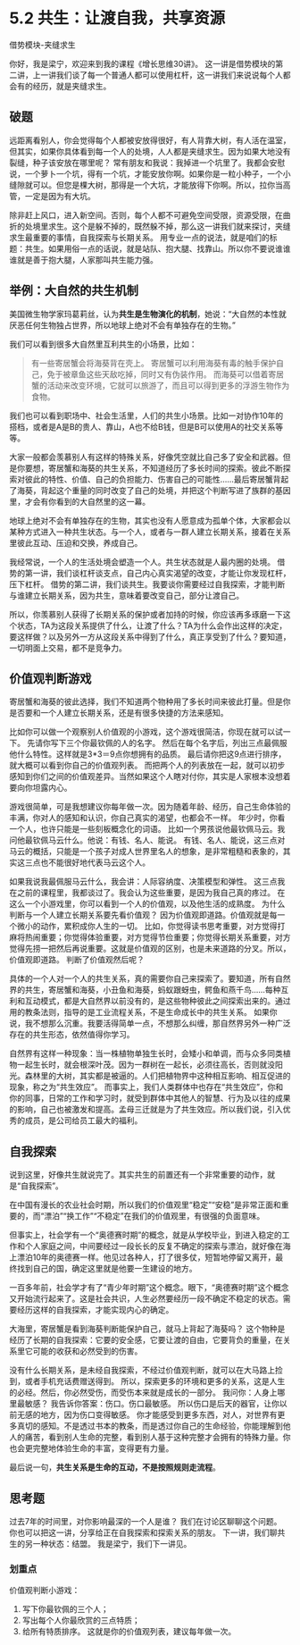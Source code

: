 # 5.2 共生：让渡自我，共享资源

借势模块-夹缝求生

你好，我是梁宁，欢迎来到我的课程《增长思维30讲》。
这一讲是借势模块的第二讲，上一讲我们谈了每一个普通人都可以使用杠杆，这一讲我们来说说每个人都会有的经历，就是夹缝求生。

## 破题

远距离看别人，你会觉得每个人都被安放得很好，有人背靠大树，有人活在温室，但其实，如果你具体看到每一个人的处境，人人都是夹缝求生。因为如果大地没有裂缝，种子该安放在哪里呢？
常有朋友和我说：我掉进一个坑里了。我都会安慰说，一个萝卜一个坑，得有一个坑，才能安放你啊。如果你是一粒小种子，一个小缝隙就可以。但您是棵大树，那得是一个大坑，才能放得下你啊。所以，拉你当高管，一定是因为有大坑。

除非赶上风口，进入新空间。否则，每个人都不可避免空间受限，资源受限，在曲折的处境里求生。这个是躲不掉的，既然躲不掉，那么这一讲我们就来探讨，夹缝求生最重要的事情，自我探索与长期关系。
用专业一点的说法，就是咱们的标题：共生。如果用俗一点的话说，就是站队、抱大腿、找靠山。所以你不要说谁谁谁就是善于抱大腿，人家那叫共生能力强。

## 举例：大自然的共生机制

美国微生物学家玛葛莉丝，认为**共生是生物演化的机制**，她说：“大自然的本性就厌恶任何生物独占世界，所以地球上绝对不会有单独存在的生物。”

我们可以看到很多大自然里互利共生的小场景，比如：

> 有一些寄居蟹会将海葵背在壳上。
> 寄居蟹可以利用海葵有毒的触手保护自己，免于被章鱼这些天敌吃掉，同时又有伪装作用。
>而海葵可以借着寄居蟹的活动来改变环境，它就可以旅游了，而且可以得到更多的浮游生物作为食物。

我们也可以看到职场中、社会生活里，人们的共生小场景。比如一对协作10年的搭档，或者是A是B的贵人、靠山，A也不给B钱，但是B可以使用A的社交关系等等。

大家一般都会羡慕别人有这样的特殊关系，好像凭空就比自己多了安全和武器。但是你要想，寄居蟹和海葵的共生关系，不知道经历了多长时间的探索。彼此不断探索对彼此的特性、价值、自己的负担能力、伤害自己的可能性……最后寄居蟹背起了海葵，背起这个重量的同时改变了自己的处境，并把这个判断写进了族群的基因里，才会有你看到的大自然里的这一幕。

地球上绝对不会有单独存在的生物，其实也没有人愿意成为孤单个体，大家都会以某种方式进入一种共生状态。与一个人，或者与一群人建立长期关系，接着在关系里彼此互动、压迫和交换，养成自己。

我经常说，一个人的生活处境会塑造一个人。共生状态就是人最内圈的处境。
借势的第一讲，我们谈杠杆谈支点，自己内心真实渴望的改变，才能让你发现杠杆，压下杠杆。
借势的第二讲，我们谈共生。我要谈你需要经过自我探索，才能判断与谁建立长期关系，因为共生，意味着要改变自己，部分让渡自己。

所以，你羡慕别人获得了长期关系的保护或者加持的时候，你应该再多琢磨一下这个状态，TA为这段关系提供了什么，让渡了什么？TA为什么会作出这样的决定，要这样做？以及另外一方从这段关系中得到了什么，真正享受到了什么？要知道，一切明面上交易，都不是竞争力。

## 价值观判断游戏

寄居蟹和海葵的彼此选择，我们不知道两个物种用了多长时间来彼此打量。但是你是否要和一个人建立长期关系，还是有很多快捷的方法来感知。

比如你可以做一个观察别人价值观的小游戏，这个游戏很简洁，你现在就可以试一下。
先请你写下三个你最钦佩的人的名字。
然后在每个名字后，列出三点最佩服他什么特性。这样就是3*3＝9点你想拥有的品质。
最后请你把这9点进行排序，就大概可以看到你自己的价值观列表。
而把两个人的列表放在一起，就可以初步感知到你们之间的价值观差异。当然如果这个人瞎对付你，其实是人家根本没想着要向你坦露内心。

游戏很简单，可是我想建议你每年做一次。因为随着年龄、经历，自己生命体验的丰满，你对人的感知和认识，你自己真实的渴望，也都会不一样。
年少时，你看一个人，也许只能是一些刻板概念化的词语。
比如一个男孩说他最钦佩马云。我问他最钦佩马云什么。他说：有钱、名人、能说。
有钱、名人、能说，这三点对马云的概括，只能是一个孩子对成人世界里名人的想象，是非常粗糙和表象的，其实这三点也不能很好地代表马云这个人。

如果我说我最佩服马云什么，我会讲：人际容纳度、决策模型和弹性。
这三点我在之前的课程里，我都谈过了。我会认为这些重要，是因为我自己真的疼过。
在这么一个小游戏里，你可以看到一个人的价值观，以及他生活的成熟度。
为什么判断与一个人建立长期关系要先看价值观？
因为价值观即道路。价值观就是每一个微小的动作，累积成你人生的一切。
比如，你觉得读书思考重要，对方觉得打麻将热闹重要；你觉得体验重要，对方觉得节俭重要；你觉得长期关系重要，对方觉得先捞一把然后再说重要。这就是价值观的区别，也是未来道路的分叉。所以，价值观即道路。
判断了价值观然后呢？

具体的一个人对一个人的共生关系，真的需要你自己来探索了。要知道，所有自然界的共生，寄居蟹和海葵，小丑鱼和海葵，蚂蚁跟蚜虫，鳄鱼和燕千鸟……每种互利和互动模式，都是大自然界以前没有的，是这些物种彼此之间探索出来的。通过用的教条法则，指导的是工业流程关系，不是生命成长中的共生关系。
如果你说，我不想那么沉重。我要活得简单一点，不想那么纠缠，那自然界另外一种广泛存在的共生形态，依然值得你学习。

自然界有这样一种现象：当一株植物单独生长时，会矮小和单调，而与众多同类植物一起生长时，就会根深叶茂。因为一群树在一起长，必须往高长，否则就没阳光。森林里的大树，其实都是被逼的。人们把植物界中这种相互影响、相互促进的现象，称之为“共生效应”。
而事实上，我们人类群体中也存在“共生效应”，你和你的同事，日常的工作和学习时，就受到群体中其他人的智慧、行为及以往的成果的影响，自己也被激发和提高。孟母三迁就是为了共生效应。所以我们说，引入优秀的成员，是公司给员工最大的福利。

## 自我探索

说到这里，好像共生就说完了。其实共生的前置还有一个非常重要的动作，就是“自我探索”。

在中国有漫长的农业社会时期，所以我们的价值观里“稳定”“安稳”是非常正面和重要的，而“漂泊”“换工作”“不稳定”在我们的价值观里，有很强的负面意味。

但事实上，社会学有一个“奥德赛时期”的概念，就是从学校毕业，到进入稳定的工作和个人家庭之间，中间要经过一段长长的反复不确定的探索与漂泊，就好像在海上漂泊10年的奥德赛一样。他见过各种人，打了很多仗，短暂地停留又离开，最终找到自己的国，确定这里就是他要一生建设的地方。

一百多年前，社会学才有了“青少年时期”这个概念。眼下，“奥德赛时期”这个概念又开始流行起来了。这是社会共识，人生必然要经历一段不确定不稳定的状态。需要经历这样的自我探索，才能实现内心的确定。

大海里，寄居蟹是看到海葵判断能保护自己，就马上背起了海葵吗？
这个物种是经历了长期的自我探索：它要的安全感，它要让渡的自由，它要背负的重量，在关系里它可能的收获和必然受到的伤害。

没有什么长期关系，是未经自我探索，不经过价值观判断，就可以在大马路上捡到，或者手机充话费赠送得到。
所以，探索更多的环境和更多的关系，这是人生的必经。然后，你必然受伤，而受伤本来就是成长的一部分。
我问你：人身上哪里最敏感？
我告诉你答案：伤口。伤口最敏感。
所以伤口是后天的器官，让你以前无感的地方，因为伤口变得敏感。
你才能感受到更多东西，对人，对世界有更多真切的感知。不是透过书本的教条，而是透过你自己的生命经验，你能理解到他人的痛苦，看到别人生命的完整，看到别人基于这种完整才会拥有的特殊力量。你也会更完整地体验生命的丰富，变得更有力量。

最后说一句，**共生关系是生命的互动，不是按照规则走流程**。

## 思考题

过去7年的时间里，对你影响最深的一个人是谁？
我们在讨论区聊聊这个问题。
你也可以把这一讲，分享给正在自我探索和探索关系的朋友。
下一讲，我们聊共生的另一种状态：结盟。
我是梁宁，我们下一讲见。

### 划重点

价值观判断小游戏： 
1. 写下你最钦佩的三个人； 
2. 写出每个人你最欣赏的三点特质； 
3. 给所有特质排序。 这就是你的价值观列表，建议每年做一次。